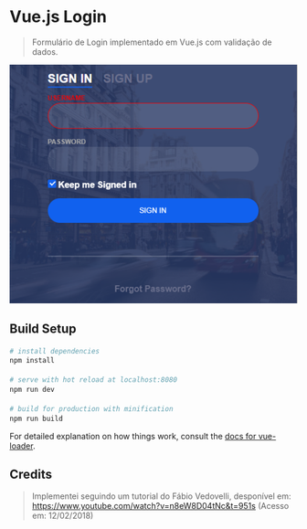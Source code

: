 # Vue.js Login

> Formulário de Login implementado em Vue.js com validação de dados.

![Formulário de Login](./screenshot.png)

## Build Setup

``` bash
# install dependencies
npm install

# serve with hot reload at localhost:8080
npm run dev

# build for production with minification
npm run build
```

For detailed explanation on how things work, consult the [docs for vue-loader](http://vuejs.github.io/vue-loader).

## Credits

> Implementei seguindo um tutorial do Fábio Vedovelli, desponível em: https://www.youtube.com/watch?v=n8eW8D04tNc&t=951s (Acesso em: 12/02/2018)
